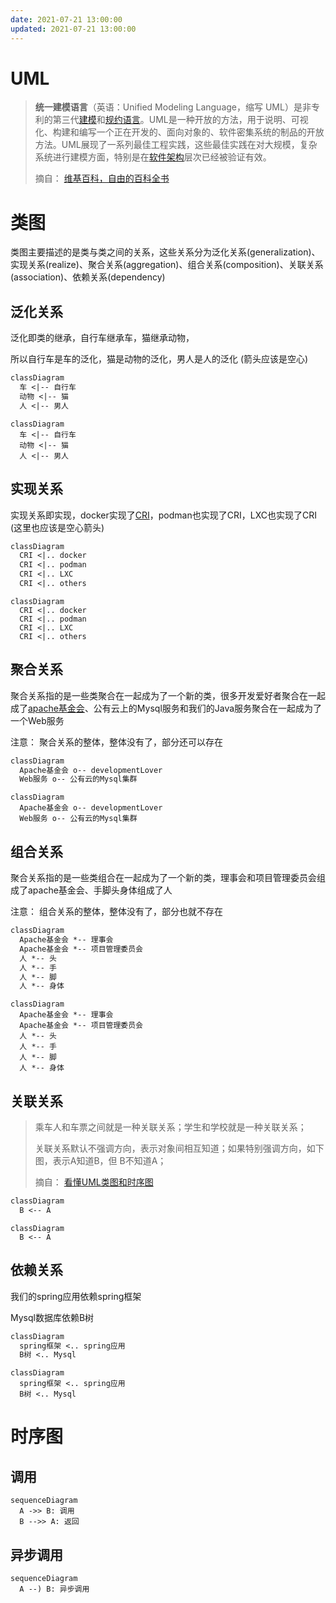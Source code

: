 ```yaml
---
date: 2021-07-21 13:00:00
updated: 2021-07-21 13:00:00
---
```


# UML

>**统一建模语言**（英语：Unified Modeling Language，缩写 UML）是非专利的第三代[建模](https://zh.wikipedia.org/w/index.php?title=对象建模语言&action=edit&redlink=1)和[规约语言](https://zh.wikipedia.org/wiki/规约语言)。UML是一种开放的方法，用于说明、可视化、构建和编写一个正在开发的、面向对象的、软件密集系统的制品的开放方法。UML展现了一系列最佳工程实践，这些最佳实践在对大规模，复杂系统进行建模方面，特别是在[软件架构](https://zh.wikipedia.org/wiki/软件架构)层次已经被验证有效。
>
>摘自： [维基百科，自由的百科全书](https://zh.wikipedia.org/wiki/统一建模语言)



# 类图

类图主要描述的是类与类之间的关系，这些关系分为泛化关系(generalization)、实现关系(realize)、聚合关系(aggregation)、组合关系(composition)、关联关系(association)、依赖关系(dependency)

## 泛化关系

泛化即类的继承，自行车继承车，猫继承动物，

所以自行车是车的泛化，猫是动物的泛化，男人是人的泛化 (箭头应该是空心)

```txt
classDiagram
  车 <|-- 自行车
  动物 <|-- 猫
  人 <|-- 男人
```



```mermaid
classDiagram
  车 <|-- 自行车
  动物 <|-- 猫
  人 <|-- 男人
```

## 实现关系

实现关系即实现，docker实现了[CRI](http://fightinggg.top/QRN6OO.html#cri容器引擎)，podman也实现了CRI，LXC也实现了CRI (这里也应该是空心箭头)

```txt
classDiagram
  CRI <|.. docker
  CRI <|.. podman
  CRI <|.. LXC
  CRI <|.. others
```



```mermaid
classDiagram
  CRI <|.. docker
  CRI <|.. podman
  CRI <|.. LXC
  CRI <|.. others
```



## 聚合关系

聚合关系指的是一些类聚合在一起成为了一个新的类，很多开发爱好者聚合在一起成了[apache基金会](https://zh.m.wikipedia.org/wiki/Apache软件基金会)、公有云上的Mysql服务和我们的Java服务聚合在一起成为了一个Web服务

注意： 聚合关系的整体，整体没有了，部分还可以存在

```txt
classDiagram
  Apache基金会 o-- developmentLover
  Web服务 o-- 公有云的Mysql集群
```



```mermaid
classDiagram
  Apache基金会 o-- developmentLover
  Web服务 o-- 公有云的Mysql集群
```



## 组合关系

聚合关系指的是一些类组合在一起成为了一个新的类，理事会和项目管理委员会组成了apache基金会、手脚头身体组成了人

注意： 组合关系的整体，整体没有了，部分也就不存在

```txt
classDiagram
  Apache基金会 *-- 理事会
  Apache基金会 *-- 项目管理委员会
  人 *-- 头
  人 *-- 手
  人 *-- 脚
  人 *-- 身体
```



```mermaid
classDiagram
  Apache基金会 *-- 理事会
  Apache基金会 *-- 项目管理委员会
  人 *-- 头
  人 *-- 手
  人 *-- 脚
  人 *-- 身体
```



## 关联关系

> 乘车人和车票之间就是一种关联关系；学生和学校就是一种关联关系；
>
> 关联关系默认不强调方向，表示对象间相互知道；如果特别强调方向，如下图，表示A知道B，但 B不知道A；
>
> 摘自： [看懂UML类图和时序图](https://design-patterns.readthedocs.io/zh_CN/latest/read_uml.html)

```txt
classDiagram
  B <-- A
```



```mermaid
classDiagram
  B <-- A
```





## 依赖关系

我们的spring应用依赖spring框架

Mysql数据库依赖B树

```txt
classDiagram
  spring框架 <.. spring应用
  B树 <.. Mysql
```



```mermaid
classDiagram
  spring框架 <.. spring应用
  B树 <.. Mysql
```



# 时序图

## 调用

```mermaid
sequenceDiagram
  A ->> B: 调用
  B -->> A: 返回
```



## 异步调用

```mermaid
sequenceDiagram
  A --) B: 异步调用
```









